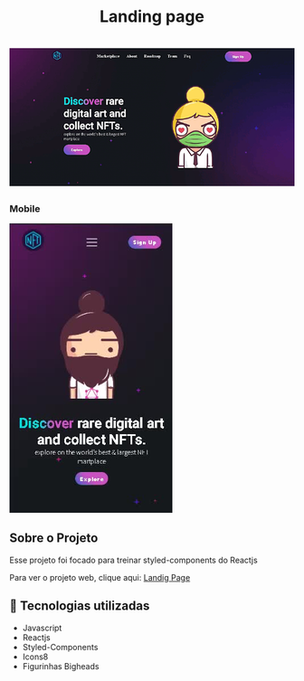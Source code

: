 <h1 align="center">Landing page</h1>

<h1>
    <img src='LandingPageGif/Landing.gif'  />
    <h3>Mobile</h3>
    <img src='LandingPageGif/Mobile.jpg'  />
</h1>


## Sobre o Projeto

Esse projeto foi focado para treinar styled-components do Reactjs

Para ver o projeto web, clique aqui:  <a href="https://landing-pg-first.netlify.app//">Landig Page</a>


## 🚀 Tecnologias utilizadas

- Javascript
- Reactjs
- Styled-Components
- Icons8
- Figurinhas Bigheads